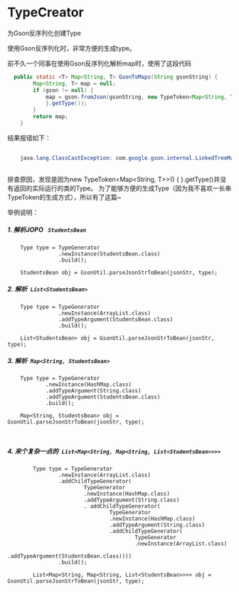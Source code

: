 # TypeCreator
为Gson反序列化创建Type

使用Gson反序列化时，非常方便的生成type。

前不久一个同事在使用Gson反序列化解析map时，使用了这段代码

```java
  public static <T> Map<String, T> GsonToMaps(String gsonString) {
        Map<String, T> map = null;
        if (gson != null) {
            map = gson.fromJson(gsonString, new TypeToken<Map<String, T>>() {
            }.getType());
        }
        return map;
    }

```
结果报错如下：

```java
	
	java.lang.ClassCastException: com.google.gson.internal.LinkedTreeMap cannot be cast to xxxentity
	
```

排查原因，发现是因为new TypeToken<Map<String, T>>() { }.getType()并没有返回的实际运行的类的Type。
为了能够方便的生成Type（因为我不喜欢一长串TypeToken的生成方式），所以有了这篇~

举例说明：

##### 1. 解析JOPO ` StudentsBean` 

```
  	Type type = TypeGenerator
                .newInstance(StudentsBean.class)
                .build();

    StudentsBean obj = GsonUtil.parseJsonStrToBean(jsonStr, type);

```


##### 2. 解析` List<StudentsBean>` 

```
	Type type = TypeGenerator
                .newInstance(ArrayList.class)
                .addTypeArgument(StudentsBean.class)
                .build();

    List<StudentsBean> obj = GsonUtil.parseJsonStrToBean(jsonStr, type);

```


##### 3. 解析` Map<String, StudentsBean>` 


```
    Type type = TypeGenerator
            .newInstance(HashMap.class)
            .addTypeArgument(String.class)
            .addTypeArgument(StudentsBean.class)
            .build();

    Map<String, StudentsBean> obj = GsonUtil.parseJsonStrToBean(jsonStr, type);

    
```
##### 4. 来个复杂一点的` List<Map<String, Map<String, List<StudentsBean>>>>`

               
```
        Type type = TypeGenerator
                .newInstance(ArrayList.class)
                .addChildTypeGenerator(
                        TypeGenerator
                        .newInstance(HashMap.class)
                        .addTypeArgument(String.class)
                        . addChildTypeGenerator(
                                TypeGenerator
                                .newInstance(HashMap.class)
                                .addTypeArgument(String.class)
                                .addChildTypeGenerator(
                                        TypeGenerator
                                        .newInstance(ArrayList.class)
                                        .addTypeArgument(StudentsBean.class))))
                .build();

        List<Map<String, Map<String, List<StudentsBean>>>> obj = GsonUtil.parseJsonStrToBean(jsonStr, type);
    
```

